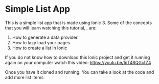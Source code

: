 # Simple List App

This is a simple list app that is made using Ionic 3. Some of the concepts that you will learn watching this tutorial, , are:

1. How to generate a data provider.
2. How to lazy load your pages. 
3. How to create a list in Ionic

If you do not know how to download this Ionic project and get it running again on your computer watch this video: https://youtu.be/5iT4RQGctZ4

Once you have it cloned and running. You can take a look at the code and add more list items. 

